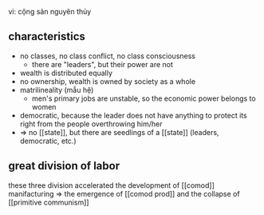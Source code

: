 vi: cộng sản nguyên thủy
## characteristics
- no classes, no class conflict, no class consciousness
	- there are "leaders", but their power are not 
- wealth is distributed equally
- no ownership, wealth is owned by society as a whole
- matrilineality (mẫu hệ)
	- men's primary jobs are unstable, so the economic power belongs to women
- democratic, because the leader does not have anything to protect its right from the people overthrowing him/her
- => no [[state]], but there are seedlings of a [[state]] (leaders, democratic, etc.)

## great division of labor

these three division accelerated the development of [[comod]] manifacturing => the emergence of [[comod prod]] and the collapse of [[primitive communism]]

